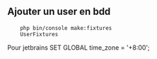 ## Ajouter un user en bdd 
```
    php bin/console make:fixtures
    UserFixtures
```
Pour jetbrains
SET GLOBAL time_zone = '+8:00';